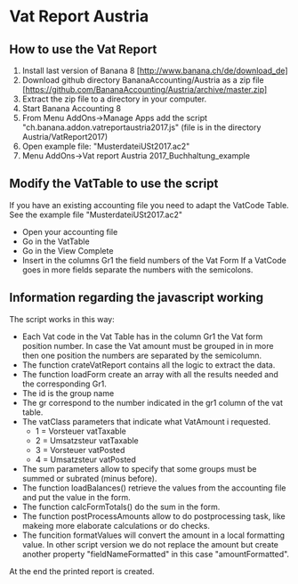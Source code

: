 # Vat Report Austria
## How to use the Vat Report
1. Install last version of Banana 8 [http://www.banana.ch/de/download_de]
2. Download github directory BananaAccounting/Austria as a zip file  [https://github.com/BananaAccounting/Austria/archive/master.zip]  
3. Extract the zip file to a directory in your computer. 
4. Start Banana Accounting 8
5. From Menu AddOns->Manage Apps add the script "ch.banana.addon.vatreportaustria2017.js" (file is in the directory Austria/VatReport2017)
6. Open example file: "MusterdateiUSt2017.ac2"
7. Menu AddOns->Vat report Austria 2017_Buchhaltung_example


## Modify the VatTable to use the script
If you have an existing accounting file you need to adapt the VatCode Table.
See the example file "MusterdateiUSt2017.ac2"
* Open your accounting file 
* Go in the VatTable
* Go in the View Complete
* Insert in the columns Gr1 the field numbers of the Vat Form
  If a VatCode goes in more fields separate the numbers with the semicolons.

## Information regarding the javascript working

 The script works in this way:
* Each Vat code in the Vat Table has in the column Gr1 the Vat form position number. In case the Vat amount must be grouped in in more then one position the numbers are separated by the semicolumn.
* The function crateVatReport contains all the logic to extract the data.
* The function loadForm create an array with all the results needed and the corresponding Gr1. 
* The id is the group name
* The gr correspond to the number indicated in the gr1 column of the vat table. 
* The vatClass parameters that indicate what VatAmount i requested.
  * 1 = Vorsteuer vatTaxable
  * 2 = Umsatzsteur vatTaxable
  * 3 = Vorsteuer vatPosted
  * 4 = Umsatzsteur vatPosted
* The sum parameters allow to specify that some groups must be summed or subrated (minus before).
* The function loadBalances() retrieve the values from the accounting file and put the value in the form.
* The function calcFormTotals() do the sum in the form.
* The function postProcessAmounts allow to do postprocessing task, like makeing more elaborate calculations or do checks.
* The funcition formatValues will convert the amount in a local formatting value. 
In other script version we do not replace the amount but create another property "fieldNameFormatted" in this case "amountFormatted".

At the end the printed report is created.	

